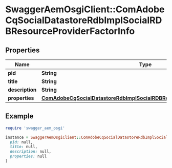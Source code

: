 # SwaggerAemOsgiClient::ComAdobeCqSocialDatastoreRdbImplSocialRDBResourceProviderFactorInfo

## Properties

| Name | Type | Description | Notes |
| ---- | ---- | ----------- | ----- |
| **pid** | **String** |  | [optional] |
| **title** | **String** |  | [optional] |
| **description** | **String** |  | [optional] |
| **properties** | [**ComAdobeCqSocialDatastoreRdbImplSocialRDBResourceProviderFactorProperties**](ComAdobeCqSocialDatastoreRdbImplSocialRDBResourceProviderFactorProperties.md) |  | [optional] |

## Example

```ruby
require 'swagger_aem_osgi'

instance = SwaggerAemOsgiClient::ComAdobeCqSocialDatastoreRdbImplSocialRDBResourceProviderFactorInfo.new(
  pid: null,
  title: null,
  description: null,
  properties: null
)
```


